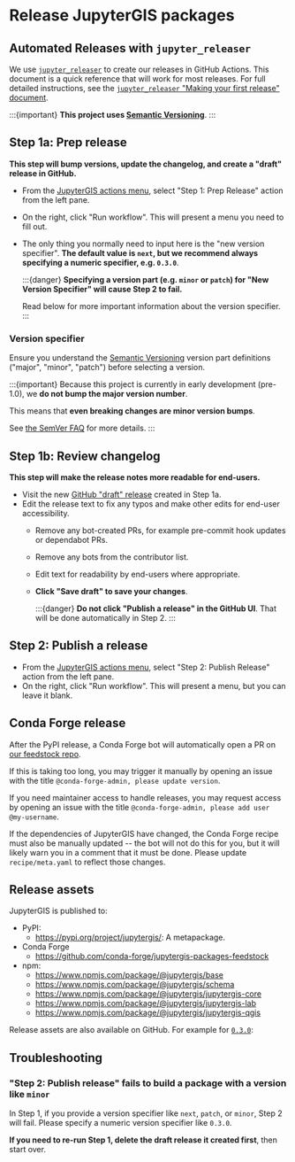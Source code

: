 # Release JupyterGIS packages

## Automated Releases with `jupyter_releaser`

We use [`jupyter_releaser`](https://jupyter-releaser.readthedocs.io/en/latest/) to
create our releases in GitHub Actions.
This document is a quick reference that will work for most releases.
For full detailed instructions, see the
[`jupyter_releaser` "Making your first release" document](https://jupyter-releaser.readthedocs.io/en/latest/get_started/making_release_from_repo.html).

:::{important}
**This project uses [Semantic Versioning](https://semver.org)**.
:::

## Step 1a: Prep release

**This step will bump versions, update the changelog, and create a "draft" release in
GitHub.**

* From the [JupyterGIS actions menu](https://github.com/geojupyter/jupytergis/actions),
  select "Step 1: Prep Release" action from the left pane.
* On the right, click "Run workflow". This will present a menu you need to fill out.
* The only thing you normally need to input here is the "new version specifier".
  **The default value is `next`, but we recommend always specifying a numeric specifier, e.g. `0.3.0`**.

  :::{danger}
  **Specifying a version part (e.g. `minor` or `patch`) for "New Version Specifier" will
  cause Step 2 to fail.**

  Read below for more important information about the version specifier.
  :::

### Version specifier

Ensure you understand the [Semantic Versioning](https://semver.org) version part
definitions ("major", "minor", "patch") before selecting a version.

:::{important}
Because this project is currently in early development (pre-1.0), we **do not bump the
major version number**.

This means that **even breaking changes are minor version bumps**.

See [the SemVer FAQ](https://semver.org/#how-should-i-deal-with-revisions-in-the-0yz-initial-development-phase) for more details.
:::

## Step 1b: Review changelog

**This step will make the release notes more readable for end-users.**

* Visit the new [GitHub "draft" release](https://github.com/geojupyter/jupytergis/releases) created in Step 1a.
* Edit the release text to fix any typos and make other edits for end-user
  accessibility.
  * Remove any bot-created PRs, for example pre-commit hook updates or dependabot PRs.
  * Remove any bots from the contributor list.
  * Edit text for readability by end-users where appropriate.
  * **Click "Save draft" to save your changes**.

    :::{danger}
    **Do not click "Publish a release" in the GitHub UI**.
    That will be done automatically in Step 2.
    :::

## Step 2: Publish a release

* From the [JupyterGIS actions menu](https://github.com/geojupyter/jupytergis/actions),
  select "Step 2: Publish Release" action from the left pane.
* On the right, click "Run workflow". This will present a menu, but you can leave it
  blank.

## Conda Forge release

After the PyPI release, a Conda Forge bot will automatically open a PR on
[our feedstock repo](https://github.com/conda-forge/jupytergis-packages-feedstock).

If this is taking too long, you may trigger it manually by opening an issue with the
title `@conda-forge-admin, please update version`.

If you need maintainer access to handle releases, you may request access by opening an
issue with the title `@conda-forge-admin, please add user @my-username`.

If the dependencies of JupyterGIS have changed, the Conda Forge recipe must also be
manually updated -- the bot will not do this for you, but it will likely warn you in a
comment that it must be done.
Please update `recipe/meta.yaml` to reflect those changes.

## Release assets

JupyterGIS is published to:

- PyPI:
  - <https://pypi.org/project/jupytergis/>: A metapackage.
- Conda Forge
  - <https://github.com/conda-forge/jupytergis-packages-feedstock>
- npm:
  - <https://www.npmjs.com/package/@jupytergis/base>
  - <https://www.npmjs.com/package/@jupytergis/schema>
  - <https://www.npmjs.com/package/@jupytergis/jupytergis-core>
  - <https://www.npmjs.com/package/@jupytergis/jupytergis-lab>
  - <https://www.npmjs.com/package/@jupytergis/jupytergis-qgis>

Release assets are also available on GitHub. For example for
[`0.3.0`](https://github.com/geojupyter/jupytergis/releases/tag/v0.3.0):

## Troubleshooting

### "Step 2: Publish release" fails to build a package with a version like `minor`

In Step 1, if you provide a version specifier like `next`, `patch`, or `minor`, Step 2
will fail.
Please specify a numeric version specifier like `0.3.0`.

**If you need to re-run Step 1, delete the draft release it created first**, then start
over.
